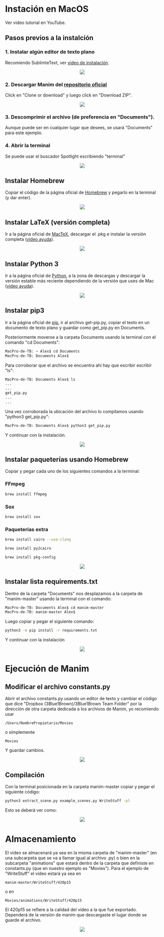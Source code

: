 # Instación en MacOS

Ver video tutorial en YouTube.

## Pasos previos a la instalción
### 1. Instalar algún editor de texto plano 
Recomiendo SublimteText, ver [video de instalación](https://www.youtube.com/watch?v=qqlLQ-5jH0c).

<p align="center"><img src ="/Español/0_instalacion/macOS/gifs/DescargarSublimeText.gif" /></p>

### 2. Descargar Manim del [repositorio oficial](https://github.com/3b1b/manim)
Click en "Clone or download" y luego click en "Download ZIP".

<p align="center"><img src ="/Español/0_instalacion/macOS/gifs/DescargarManim.gif" /></p>

### 3. Descomprimir el archivo (de preferencia en "Documents").
Aunque puede ser en cualquier lugar que desees, se usará "Documents" para este ejemplo.

### 4. Abrir la terminal 
Se puede usar el buscador Spotlight escribiendo "terminal"

<p align="center"><img src ="/Español/0_instalacion/macOS/gifs/terminal.png" /></p>

## Instalar Homebrew
Copiar el código de la página oficial de [Homebrew](https://brew.sh/index_es) y pegarlo en la terminal (y dar enter).

<p align="center"><img src ="/Español/0_instalacion/macOS/gifs/MacP1.gif" /></p>

## Instalar LaTeX (versión completa)
Ir a la página oficial de [MacTeX](http://www.tug.org/mactex/), descargar el .pkg e instalar la versión completa ([video ayuda](https://www.youtube.com/watch?v=5CNmIaRxS20)).

<p align="center"><img src ="/Español/0_instalacion/macOS/gifs/MacP2.gif" /></p>

## Instalar Python 3
Ir a la página oficial de [Python](https://www.python.org/), a la zona de descargas y descargar la versión estable más reciente dependiendo de la versión que uses de Mac ([video ayuda](https://www.youtube.com/watch?v=0hGzGdRQeak)).

<p align="center"><img src ="/Español/0_instalacion/macOS/gifs/MacP3.gif" /></p>

## Instalar pip3
Ir a la página oficial de [pip](https://pip.pypa.io/en/stable/installing/), ir al archivo get-pip.py, copiar el texto en un documento de texto plano y guardar como get_pip.py en Documents.

Posteriormente moverse a la carpeta Documents usando la terminal con el comando "cd Documents":

```sh
MacPro-de-TB: ~ Alex$ cd Documents
MacPro-de-TB: Documents Alex$
```

Para corroborar que el archivo se encuentra ahí hay que escribir escribir "ls":

```sh
MacPro-de-TB: Documents Alex$ ls
...
...
get_pip.py
...
...
```
Una vez corroborada la ubicación del archivo lo compilamos usando "python3 get_pip.py":
```sh
MacPro-de-TB: Documents Alex$ python3 get_pip.py
```
Y continuar con la instalación.

<p align="center"><img src ="/Español/0_instalacion/macOS/gifs/MacP4.gif" /></p>

## Instalar paqueterías usando Homebrew
Copiar y pegar cada uno de los siguientes comandos a la terminal:

### FFmpeg
```sh
brew install ffmpeg
```
### Sox
```sh
brew install sox
```
### Paqueterías extra
```sh
brew install cairo --use-clang
```

```sh
brew install py2cairo
```

```sh
brew install pkg-config
```

<p align="center"><img src ="/Español/0_instalacion/macOS/gifs/MacP5.gif" /></p>

## Instalar lista requirements.txt
Dentro de la carpeta "Documents" nos desplazamos a la carpeta de "manim-master" usando la terminal con el comando:

```sh
MacPro-de-TB: Documents Alex$ cd manim-master
MacPro-de-TB: manim-master Alex$
```

Luego copiar y pegar el siguiente comando:

```sh
python3 -m pip install -r requirements.txt
```
Y continuar con la instalación

<p align="center"><img src ="/Español/0_instalacion/macOS/gifs/MacP6.gif" /></p>

# Ejecución de Manim

## Modificar el archivo constants.py
Abrir el archivo constants.py usando un editor de texto y cambiar el código que dice "Dropbox (3Blue1Brown)/3Blue1Brown Team Folder" por la dirección de otra carpeta dedicada a los archivos de Manim, yo recomiendo usar 

```
/Users/NombrePropietario/Movies
```

o símplemente 

```
Movies
```
Y guardar cambios.

<p align="center"><img src ="/Español/0_instalacion/macOS/gifs/MacP7.gif" /></p>

## Compilación
Con la terminal posicionada en la carpeta manim-master copiar y pegar el siguiente código:

```sh
python3 extract_scene.py example_scenes.py WriteStuff -pl
```

Esto se deberá ver como:

<p align="center"><img src ="/Español/0_instalacion/macOS/gifs/MacP8.gif" /></p>

# Almacenamiento
El video se almacenará ya sea en la misma carpeta de "manim-master" (en una subcarpeta que se va a llamar igual al archivo .py) o bien en la subcarpeta "animations" que estará dentro de la carpeta que definiste en constants.py (que en nuestro ejemplo es "Movies"). Para el ejemplo de "WriteStuff" el video estará ya sea en

```
manim-master/WriteStuff/420p15
```
o en 
```
Movies/animations/WriteStuff/420p15
```

El 420p15 se refiere a la calidad del video a la que fue exportado. Dependerá de la versión de manim que descargaste el lugar donde se guarde el archivo.

<p align="center"><img src ="/Español/0_instalacion/macOS/gifs/almacenamiento.png" /></p>
